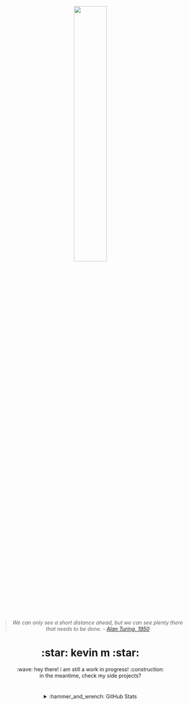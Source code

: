 <div align=center>
<img src="https://github.com/user-attachments/assets/816d0b67-160c-4b02-831a-f07427c4f738" width=42%>
<blockquote><p><i>We can only see a short distance ahead, but we can see plenty there that needs to be done. - <cite><a href="https://doi.org/10.1093/mind/LIX.236.433">Alan Turing, 1950</a></cite></i></p></blockquote>
<h1>:star: kevin m :star:</h1>
:wave: hey there! i am still a work in progress! :construction:<br>
<!-- Insert link in projects -->
in the meantime, check my side projects?
<h1></h1>
<details>
  <summary>:hammer_and_wrench: GitHub Stats</summary> 
    <a href="https://git.io/streak-stats"><img src="https://streak-stats.demolab.com?user=kvnmcn&theme=nord&hide_border=true&border_radius=10"/></a>
    <a href="https://github.com/anuraghazra/github-readme-stats"><img src="https://github-readme-stats.vercel.app/api/top-langs/?username=kvnmcn&layout=donut&theme=nord&hide_border=true&border_radius=10"/></a>
</details>
</div>

